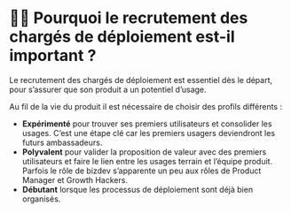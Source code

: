 # 🕵️‍♂️ Pourquoi le recrutement des chargés de déploiement est-il important ?

Le recrutement des chargés de déploiement est essentiel dès le départ, pour s’assurer que son produit a un potentiel d’usage. 

Au fil de la vie du produit  il est nécessaire de choisir des profils différents : 

* **Expérimenté** pour trouver ses premiers utilisateurs et consolider les usages. C’est une étape clé car les premiers usagers deviendront les futurs ambassadeurs.
* **Polyvalent** pour valider la proposition de valeur avec des premiers utilisateurs et faire le lien entre les usages terrain et l’équipe produit. Parfois le rôle de bizdev s’apparente un peu aux rôles de Product Manager et Growth Hackers.
* **Débutant** lorsque les processus de déploiement sont déjà bien organisés.

